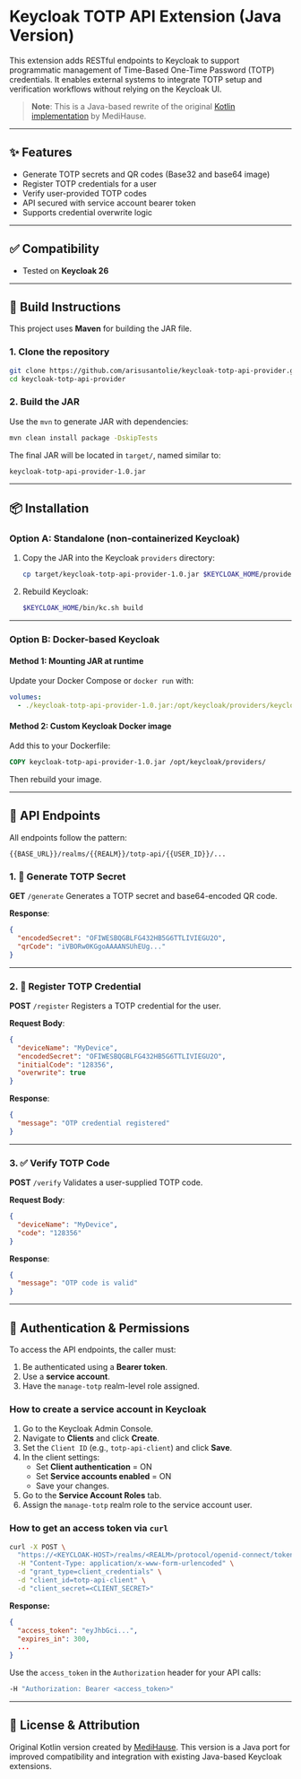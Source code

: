# Keycloak TOTP API Extension (Java Version)

This extension adds RESTful endpoints to Keycloak to support programmatic management of Time-Based One-Time Password (TOTP) credentials. It enables external systems to integrate TOTP setup and verification workflows without relying on the Keycloak UI.

> **Note**: This is a Java-based rewrite of the original [Kotlin implementation](https://github.com/medihause/keycloak-totp-api) by MediHause.

---

## ✨ Features

* Generate TOTP secrets and QR codes (Base32 and base64 image)
* Register TOTP credentials for a user
* Verify user-provided TOTP codes
* API secured with service account bearer token
* Supports credential overwrite logic

---

## ✅ Compatibility

* Tested on **Keycloak 26**

---

## 🔧 Build Instructions

This project uses **Maven** for building the JAR file.

### 1. Clone the repository

```bash
git clone https://github.com/arisusantolie/keycloak-totp-api-provider.git
cd keycloak-totp-api-provider
```

### 2. Build the JAR

Use the `mvn` to generate JAR with dependencies:

```bash
mvn clean install package -DskipTests
```

The final JAR will be located in `target/`, named similar to:

```
keycloak-totp-api-provider-1.0.jar
```

---

## 📦 Installation

### Option A: Standalone (non-containerized Keycloak)

1. Copy the JAR into the Keycloak `providers` directory:

   ```bash
   cp target/keycloak-totp-api-provider-1.0.jar $KEYCLOAK_HOME/providers/
   ```

2. Rebuild Keycloak:

   ```bash
   $KEYCLOAK_HOME/bin/kc.sh build
   ```

---

### Option B: Docker-based Keycloak

#### Method 1: Mounting JAR at runtime

Update your Docker Compose or `docker run` with:

```yaml
volumes:
  - ./keycloak-totp-api-provider-1.0.jar:/opt/keycloak/providers/keycloak-totp-api-provider-1.0.jar
```

#### Method 2: Custom Keycloak Docker image

Add this to your Dockerfile:

```dockerfile
COPY keycloak-totp-api-provider-1.0.jar /opt/keycloak/providers/
```

Then rebuild your image.

---

## 📡 API Endpoints

All endpoints follow the pattern:

```
{{BASE_URL}}/realms/{{REALM}}/totp-api/{{USER_ID}}/...
```

### 1. 🔐 Generate TOTP Secret

**GET** `/generate`
Generates a TOTP secret and base64-encoded QR code.

**Response**:

```json
{
  "encodedSecret": "OFIWESBQGBLFG432HB5G6TTLIVIEGU2O",
  "qrCode": "iVBORw0KGgoAAAANSUhEUg..."
}
```

---

### 2. 📝 Register TOTP Credential

**POST** `/register`
Registers a TOTP credential for the user.

**Request Body**:

```json
{
  "deviceName": "MyDevice",
  "encodedSecret": "OFIWESBQGBLFG432HB5G6TTLIVIEGU2O",
  "initialCode": "128356",
  "overwrite": true
}
```

**Response**:

```json
{
  "message": "OTP credential registered"
}
```

---

### 3. ✅ Verify TOTP Code

**POST** `/verify`
Validates a user-supplied TOTP code.

**Request Body**:

```json
{
  "deviceName": "MyDevice",
  "code": "128356"
}
```

**Response**:

```json
{
  "message": "OTP code is valid"
}
```

---

## 🔐 Authentication & Permissions

To access the API endpoints, the caller must:

1. Be authenticated using a **Bearer token**.
2. Use a **service account**.
3. Have the `manage-totp` realm-level role assigned.

### How to create a service account in Keycloak

1. Go to the Keycloak Admin Console.
2. Navigate to **Clients** and click **Create**.
3. Set the `Client ID` (e.g., `totp-api-client`) and click **Save**.
4. In the client settings:
    - Set **Client authentication** = ON
    - Set **Service accounts enabled** = ON
    - Save your changes.
5. Go to the **Service Account Roles** tab.
6. Assign the `manage-totp` realm role to the service account user.

### How to get an access token via `curl`

```bash
curl -X POST \
  "https://<KEYCLOAK-HOST>/realms/<REALM>/protocol/openid-connect/token" \
  -H "Content-Type: application/x-www-form-urlencoded" \
  -d "grant_type=client_credentials" \
  -d "client_id=totp-api-client" \
  -d "client_secret=<CLIENT_SECRET>"
```

**Response:**

```json
{
  "access_token": "eyJhbGci...",
  "expires_in": 300,
  ...
}
```

Use the `access_token` in the `Authorization` header for your API calls:

```bash
-H "Authorization: Bearer <access_token>"
```

---

## 📄 License & Attribution

Original Kotlin version created by [MediHause](https://github.com/medihause/keycloak-totp-api).
This version is a Java port for improved compatibility and integration with existing Java-based Keycloak extensions.
